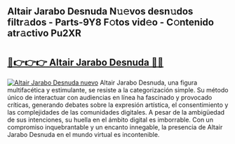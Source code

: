 ## Altair Jarabo Desnuda N𝚞𝚎vos desn𝚞dos filtr𝚊dos - Parts-9Y8 F𝚘tos vid𝚎o - C𝚘ntenido atr𝚊ctivo Pu2XR

# <h2><a href="http://mb7alx.tromn.icu/?c=Altair+Jarabo+Desnuda">🔗👉👉👉 Altair Jarabo Desnuda 🔗🔗</a></h2>

[![Altair Jarabo Desnuda nuevo](https://i.imgur.com/pEAQMta.gif)](http://mb7alx.tromn.icu/?c=Altair+Jarabo+Desnuda)
Altair Jarabo Desnuda, una figura multifacética y estimulante, se resiste a la categorización simple. Su método único de interactuar con audiencias en línea ha fascinado y provocado críticas, generando debates sobre la expresión artística, el consentimiento y las complejidades de las comunidades digitales. A pesar de la ambigüedad de sus intenciones, su huella en el ámbito digital es imborrable. Con un compromiso inquebrantable y un encanto innegable, la presencia de Altair Jarabo Desnuda en el mundo virtual es incontenible.
